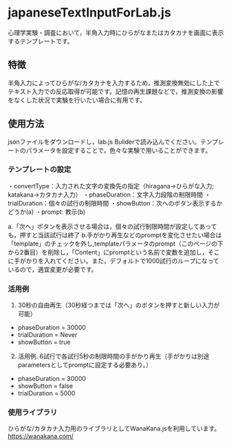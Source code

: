 # japaneseTextInputForLab.js
心理学実験・調査において，半角入力時にひらがなまたはカタカナを画面に表示するテンプレートです。

## 特徴
半角入力によってひらがな/カタカナを入力するため，推測変換無効にした上でテキスト入力での反応取得が可能です。記憶の再生課題などで，推測変換の影響をなくした状況で実験を行いたい場合に有用です。

## 使用方法
jsonファイルをダウンロードし，lab.js Buliderで読み込んでください。テンプレートのパラメータを設定することで，色々な実験で用いることができます。

### テンプレートの設定
・convertType：入力された文字の変換先の指定（hiragana→ひらがな入力; katakana→カタカナ入力）
・phaseDuration：文字入力段階の制限時間
・trialDuration：個々の試行の制限時間
・showButton：次へのボタン表示するかどうか(a)
・prompt: 教示(b)

a.「次へ」ボタンを表示させる場合は，個々の試行制限時間が設定してあっても，押すと当該試行は終了
b.手がかり再生などのpromptを変化させたい場合は「template」のチェックを外し,templateパラメータのprompt（このページの下から2番目）を削除し，「Content」にpromptという名前で変数を追加し，そこに手がかりを入れてください。また，デフォルトで1000試行のループになっているので，適宜変更が必要です。

### 活用例
1. 30秒の自由再生（30秒経つまでは「次へ」のボタンを押すと新しい入力が可能）
 * phaseDuration = 30000
 * trialDuration = Never
 * showButton = true

2. 活用例. 6試行で各試行5秒の制限時間の手がかり再生（手がかりは別途parametersとしてpromptに設定する必要あり。）
 * phaseDuration = 30000
 * showButton = false
 * trialDuration = 5000

### 使用ライブラリ
ひらがな/カタカナ入力用のライブラリとしてWanaKana.jsを利用しています。
https://wanakana.com/
